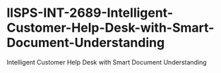 # llSPS-INT-2689-Intelligent-Customer-Help-Desk-with-Smart-Document-Understanding
Intelligent Customer Help Desk with Smart Document Understanding
